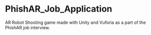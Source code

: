 # PhishAR_Job_Application

AR Robot Shooting game made with Unity and Vuforia as a part of the PhishAR job interview.
